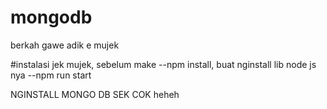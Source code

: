 # mongodb
berkah gawe adik e mujek


#instalasi
jek mujek, sebelum make 
--npm install, buat nginstall lib node js nya
--npm run start

NGINSTALL MONGO DB SEK COK
heheh
